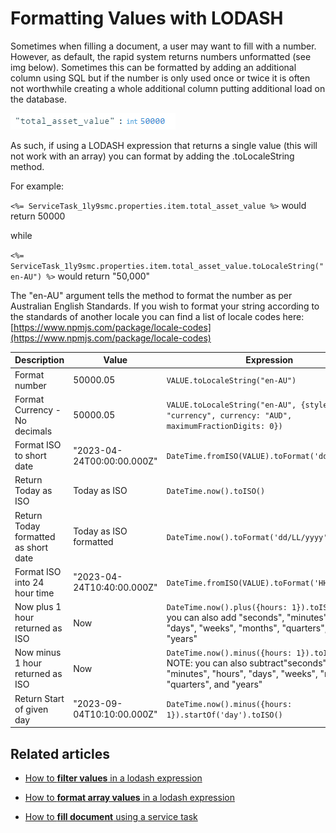 # Formatting Values with LODASH

Sometimes when filling a document, a user may want to fill with a number. However, as default, the rapid system returns numbers unformatted (see img below). Sometimes this can be formatted by adding an additional column using SQL but if the number is only used once or twice it is often not worthwhile creating a whole additional column putting additional load on the database.

![image-1674000852384.png](./downloaded_image_1705285495298.png)

As such, if using a LODASH expression that returns a single value (this will not work with an array) you can format by adding the .toLocaleString method.

For example:

`<%= ServiceTask_1ly9smc.properties.item.total_asset_value %>` would return 50000

while

`<%= ServiceTask_1ly9smc.properties.item.total_asset_value.toLocaleString("en-AU") %>` would return "50,000"

The "en-AU" argument tells the method to format the number as per Australian English Standards. If you wish to format your string according to the standards of another locale you can find a list of locale codes here: [https://www.npmjs.com/package/locale-codes](https://www.npmjs.com/package/locale-codes)

| Description | Value | Expression | Result |
| --- | --- | --- | --- |
| Format number | 50000.05 | `VALUE.toLocaleString("en-AU")` | `"50,000.05"` |
| Format Currency - No decimals | 50000.05 | `VALUE.toLocaleString("en-AU", {style: "currency", currency: "AUD", maximumFractionDigits: 0})` | "$50,000" |
| Format ISO to short date | "2023-04-24T00:00:00.000Z" | `DateTime.fromISO(VALUE).toFormat('dd/LL/yyyy')` | 	"24/04/2023" |
| Return Today as ISO | Today as ISO | `DateTime.now().toISO()` | 	"2023-09-04T00:00:00.000Z" | 
| Return Today formatted as short date | Today as ISO formatted | `DateTime.now().toFormat('dd/LL/yyyy')` | 	"04/09/2023" | 
| Format ISO into 24 hour time | "2023-04-24T10:40:00.000Z" | `DateTime.fromISO(VALUE).toFormat('HH:mm')` | "10:40" |
| Now plus 1 hour returned as ISO | Now | `DateTime.now().plus({hours: 1}).toISO()` NOTE: you can also add "seconds", "minutes", "hours", "days", "weeks", "months", "quarters", and "years" | NA |
| Now minus 1 hour returned as ISO | Now | `DateTime.now().minus({hours: 1}).toISO()` NOTE: you can also subtract"seconds", "minutes", "hours", "days", "weeks", "months", "quarters", and "years" | NA |
| Return Start of given day | "2023-09-04T10:10:00.000Z" | `DateTime.now().minus({hours: 1}).startOf('day').toISO()` | "2023-09-04T00:00:00.000Z" |


## Related articles

- [How to **filter values** in a lodash expression](</docs/Rapid/4-Keyper Manual/3-Workflow/filtering-values-with-lodash/filtering-values-with-lodash.md>)

- [How to **format array values** in a lodash expression](</docs/Rapid/4-Keyper Manual/3-Workflow/formatting-arrays-with-lodash/formatting-arrays-with-lodash.md>)

- [How to **fill document** using a service task](</docs/Rapid/4-Keyper Manual/3-Workflow/8-tasks/service-task/fill-document/fill-document.md>)